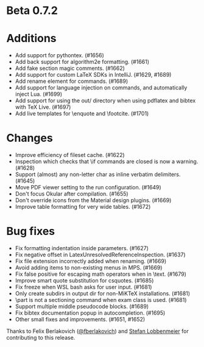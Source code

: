 # Beta 0.7.2

# Additions
* Add support for pythontex. (#1656)
* Add back support for algorithm2e formatting. (#1661)
* Add fake section magic comments. (#1662)
* Add support for custom LaTeX SDKs in IntelliJ. (#1629, #1689)
* Add rename element for commands. (#1689)
* Add support for language injection on commands, and automatically inject Lua. (#1699)
* Add support for using the out/ directory when using pdflatex and bibtex with TeX Live. (#1697)
* Add live templates for \enquote and \footcite. (#1701)

# Changes
* Improve efficiency of fileset cache. (#1622)
* Inspection which checks that \if commands are closed is now a warning. (#1628)
* Support (almost) any non-letter char as inline verbatim delimiters. (#1645)
* Move PDF viewer setting to the run configuration. (#1649)
* Don't focus Okular after compilation. (#1655)
* Don't override icons from the Material design plugins. (#1669)
* Improve table formatting for very wide tables. (#1672)

# Bug fixes
* Fix formatting indentation inside parameters. (#1627)
* Fix negative offset in LatexUnresolvedReferenceInspection. (#1637)
* Fix file extension incorrectly added when renaming. (#1669)
* Avoid adding items to non-existing menus in MPS. (#1669)
* Fix false positive for escaping math operators when in \text. (#1679)
* Improve smart quote substitution for csquotes. (#1685)
* Fix freeze when WSL bash asks for user input. (#1681)
* Only create subdirs in output dir for non-MiKTeX installations. (#1681)
* \part is not a sectioning command when exam class is used. (#1681)
* Support multiple middle pseudocode blocks. (#1689)
* Fix bibtex documentation popup in autocompletion. (#1695)
* Other small fixes and improvements. (#1651, #1652)

Thanks to Felix Berlakovich ([@fberlakovich](https://github.com/fberlakovich)) and [Stefan Lobbenmeier](https://github.com/StefanLobbenmeier) for contributing to this release.
